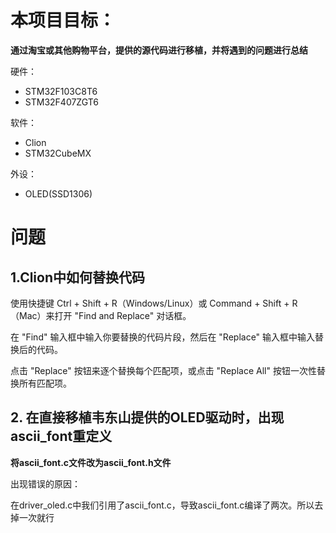 # 本项目目标：

**通过淘宝或其他购物平台，提供的源代码进行移植，并将遇到的问题进行总结**

硬件：

- STM32F103C8T6
- STM32F407ZGT6

软件：

- Clion
- STM32CubeMX



外设：

- OLED(SSD1306)



# 问题

## 1.Clion中如何替换代码

使用快捷键 Ctrl + Shift + R（Windows/Linux）或 Command + Shift + R（Mac）来打开 "Find and Replace" 对话框。 

在 "Find" 输入框中输入你要替换的代码片段，然后在 "Replace" 输入框中输入替换后的代码。

点击 "Replace" 按钮来逐个替换每个匹配项，或点击 "Replace All" 按钮一次性替换所有匹配项。

## 2. 在直接移植韦东山提供的OLED驱动时，出现ascii_font重定义

**将ascii_font.c文件改为ascii_font.h文件**

出现错误的原因：

在driver_oled.c中我们引用了ascii_font.c，导致ascii_font.c编译了两次。所以去掉一次就行